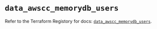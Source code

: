 # `data_awscc_memorydb_users`

Refer to the Terraform Registory for docs: [`data_awscc_memorydb_users`](https://registry.terraform.io/providers/hashicorp/awscc/0.70.0/docs/data-sources/memorydb_users).
